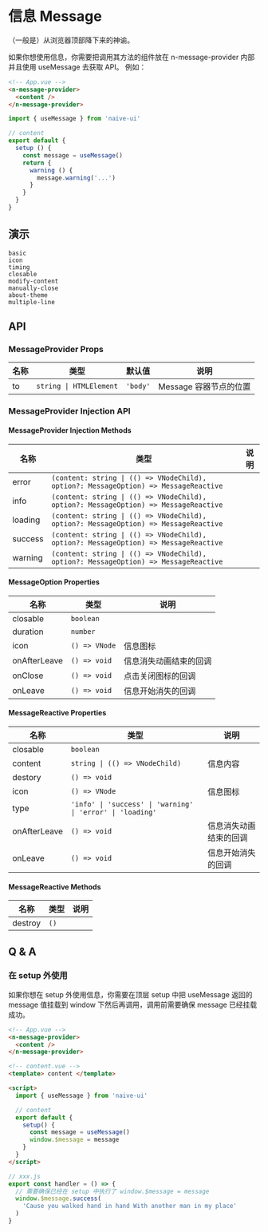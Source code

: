 # 信息 Message

（一般是）从浏览器顶部降下来的神谕。

<n-space vertical>
<n-alert title="使用前提" type="warning">
  如果你想使用信息，你需要把调用其方法的组件放在 <n-text code>n-message-provider</n-text> 内部并且使用 <n-text code>useMessage</n-text> 去获取 API。
</n-alert>
例如：

```html
<!-- App.vue -->
<n-message-provider>
  <content />
</n-message-provider>
```

```js
import { useMessage } from 'naive-ui'

// content
export default {
  setup () {
    const message = useMessage()
    return {
      warning () {
        message.warning('...')
      }
    }
  }
}
```

</n-space>

## 演示

```demo
basic
icon
timing
closable
modify-content
manually-close
about-theme
multiple-line
```

## API

### MessageProvider Props

| 名称 | 类型                    | 默认值   | 说明                   |
| ---- | ----------------------- | -------- | ---------------------- |
| to   | `string \| HTMLElement` | `'body'` | Message 容器节点的位置 |

### MessageProvider Injection API

#### MessageProvider Injection Methods

| 名称 | 类型 | 说明 |
| --- | --- | --- |
| error | `(content: string \| (() => VNodeChild), option?: MessageOption) => MessageReactive` |  |
| info | `(content: string \| (() => VNodeChild), option?: MessageOption) => MessageReactive` |  |
| loading | `(content: string \| (() => VNodeChild), option?: MessageOption) => MessageReactive` |  |
| success | `(content: string \| (() => VNodeChild), option?: MessageOption) => MessageReactive` |  |
| warning | `(content: string \| (() => VNodeChild), option?: MessageOption) => MessageReactive` |  |

#### MessageOption Properties

| 名称         | 类型          | 说明                   |
| ------------ | ------------- | ---------------------- |
| closable     | `boolean`     |                        |
| duration     | `number`      |                        |
| icon         | `() => VNode` | 信息图标               |
| onAfterLeave | `() => void`  | 信息消失动画结束的回调 |
| onClose      | `() => void`  | 点击关闭图标的回调     |
| onLeave      | `() => void`  | 信息开始消失的回调     |

#### MessageReactive Properties

| 名称 | 类型 | 说明 |
| --- | --- | --- |
| closable | `boolean` |  |
| content | `string \| (() => VNodeChild)` | 信息内容 |
| destory | `() => void` |  |
| icon | `() => VNode` | 信息图标 |
| type | `'info' \| 'success' \| 'warning' \| 'error' \| 'loading'` |  |
| onAfterLeave | `() => void` | 信息消失动画结束的回调 |
| onLeave | `() => void` | 信息开始消失的回调 |

#### MessageReactive Methods

| 名称    | 类型 | 说明 |
| ------- | ---- | ---- |
| destroy | `()` |      |

## Q & A

### 在 setup 外使用

<n-space vertical>
<n-alert type="warning">
  如果你想在 setup 外使用信息，你需要在顶层 setup 中把 <n-text code>useMessage</n-text> 返回的 message 值挂载到 window 下然后再调用，调用前需要确保 message 已经挂载成功。
</n-alert>

```html
<!-- App.vue -->
<n-message-provider>
  <content />
</n-message-provider>
```

```html
<!-- content.vue -->
<template> content </template>

<script>
  import { useMessage } from 'naive-ui'

  // content
  export default {
    setup() {
      const message = useMessage()
      window.$message = message
    }
  }
</script>
```

```js
// xxx.js
export const handler = () => {
  // 需要确保已经在 setup 中执行了 window.$message = message
  window.$message.success(
    'Cause you walked hand in hand With another man in my place'
  )
}
```

</n-space>
